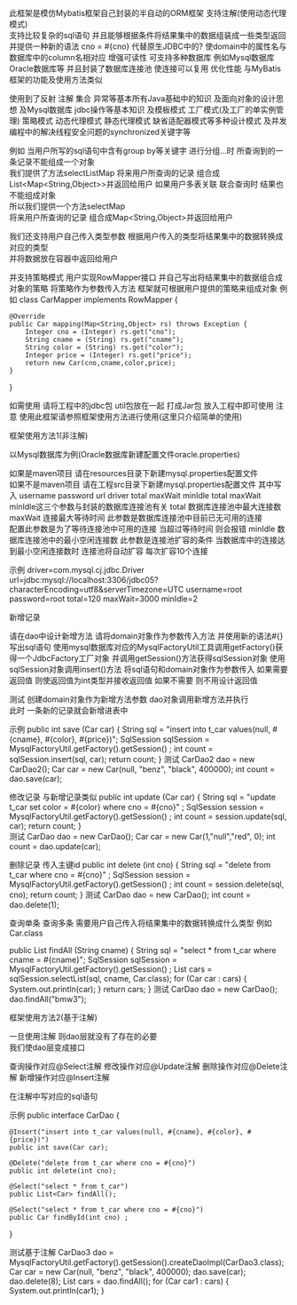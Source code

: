 此框架是模仿Mybatis框架自己封装的半自动的ORM框架  支持注解(使用动态代理模式)  
支持比较复杂的sql语句  并且能够根据条件将结果集中的数据组装成一些类型返回
并提供一种新的语法  cno = #{cno}  代替原生JDBC中的?  使domain中的属性名与数据库中的column名相对应
增强可读性
可支持多种数据库  例如Mysql数据库  Oracle数据库等
并且封装了数据库连接池  使连接可以复用  优化性能
与MyBatis框架的功能及使用方法类似

使用到了反射  注解  集合  异常等基本所有Java基础中的知识
及面向对象的设计思想
及Mysql数据库  jdbc操作等基本知识
及模板模式  工厂模式(及工厂的单实例管理)  策略模式  动态代理模式  静态代理模式  缺省适配器模式等多种设计模式
及并发编程中的解决线程安全问题的synchronized关键字等

例如
当用户所写的sql语句中含有group by等关键字  进行分组...时  所查询到的一条记录不能组成一个对象  
我们提供了方法selectListMap
将来用户所查询的记录  组合成List<Map<String,Object>>并返回给用户
如果用户多表关联  联合查询时  结果也不能组成对象  
所以我们提供一个方法selectMap  
将来用户所查询的记录  组合成Map<String,Object>并返回给用户

我们还支持用户自己传入类型参数  根据用户传入的类型将结果集中的数据转换成对应的类型  
并将数据放在容器中返回给用户

并支持策略模式  用户实现RowMapper接口  并自己写出将结果集中的数据组合成对象的策略
将策略作为参数传入方法  框架就可根据用户提供的策略来组成对象
例如
class CarMapper implements RowMapper<Car> {

    @Override
    public Car mapping(Map<String,Object> rs) throws Exception {
        Integer cno = (Integer) rs.get("cno");
        String cname = (String) rs.get("cname");
        String color = (String) rs.get("color");
        Integer price = (Integer) rs.get("price");
        return new Car(cno,cname,color,price);
    }
}


如需使用  请将工程中的jdbc包  util包放在一起  打成Jar包  放入工程中即可使用
注意  使用此框架请参照框架使用方法进行使用(这里只介绍简单的使用) 

框架使用方法1(非注解)

以Mysql数据库为例(Oracle数据库新建配置文件oracle.properties)

如果是maven项目  请在resources目录下新建mysql.properties配置文件  
如果不是maven项目  请在工程src目录下新建mysql.properties配置文件
其中写入
username  password  url  driver  total  maxWait  minIdle
total  maxWait  minIdle这三个参数与封装的数据库连接池有关
total  数据库连接池中最大连接数
maxWait  连接最大等待时间  此参数是数据库连接池中目前已无可用的连接  
配置此参数是为了等待连接池中可用的连接  当超过等待时间  则会报错
minIdle  数据库连接池中的最小空闲连接数  此参数是连接池扩容的条件
当数据库中的连接达到最小空闲连接数时  连接池将自动扩容  每次扩容10个连接

示例
driver=com.mysql.cj.jdbc.Driver
url=jdbc:mysql://localhost:3306/jdbc05?characterEncoding=utf8&serverTimezone=UTC
username=root
password=root
total=120
maxWait=3000
minIdle=2

新增记录 
 
请在dao中设计新增方法
请将domain对象作为参数传入方法
并使用新的语法#{}写出sql语句
使用mysql数据库对应的MysqlFactoryUtil工具调用getFactory()获得一个JdbcFactory工厂对象
并调用getSession()方法获得sqlSession对象
使用sqlSession对象调用insert()方法  将sql语句和domain对象作为参数传入
如果需要返回值  则使返回值为int类型并接收返回值  如果不需要  则不用设计返回值

测试
创建domain对象作为新增方法参数
dao对象调用新增方法并执行  
此时  一条新的记录就会新增进表中

示例
public int save (Car car) {
    String sql = "insert into t_car values(null, #{cname}, #{color}, #{price})";
    SqlSession sqlSession = MysqlFactoryUtil.getFactory().getSession() ;
    int count = sqlSession.insert(sql, car);
    return count;
}
测试
CarDao2 dao = new CarDao2();
Car car = new Car(null, "benz", "black", 400000);
int count = dao.save(car);

修改记录 
与新增记录类似
public int update (Car car) {
    String sql = "update t_car set color = #{color} where cno = #{cno}" ;
    SqlSession session = MysqlFactoryUtil.getFactory().getSession() ;
    int count = session.update(sql, car);
    return count;
}  
测试
CarDao dao = new CarDao();
Car car = new Car(1,"null","red", 0);
int count = dao.update(car);

删除记录  传入主键id
public int delete (int cno) {
    String sql = "delete from t_car where cno = #{cno}" ;
    SqlSession session = MysqlFactoryUtil.getFactory().getSession() ;
    int count = session.delete(sql, cno);
    return count;
}
测试
CarDao dao = new CarDao();
int count = dao.delete(1);

查询单条  查询多条
需要用户自己传入将结果集中的数据转换成什么类型  例如Car.class

public List<Car> findAll (String cname) {
    String sql = "select * from t_car where cname = #{cname}";
    SqlSession sqlSession = MysqlFactoryUtil.getFactory().getSession() ;
    List<Car> cars = sqlSession.selectList(sql, cname, Car.class);
    for (Car car : cars) {
        System.out.println(car);
    }
    return cars;
}
测试
CarDao dao = new CarDao();
dao.findAll("bmw3");


框架使用方法2(基于注解)

一旦使用注解  则dao层就没有了存在的必要  
我们使dao层变成接口

查询操作对应@Select注解
修改操作对应@Update注解
删除操作对应@Delete注解
新增操作对应@Insert注解

在注解中写对应的sql语句

示例
public interface CarDao {

    @Insert("insert into t_car values(null, #{cname}, #{color}, #{price})")
    public int save(Car car);

    @Delete("delete from t_car where cno = #{cno}")
    public int delete(int cno);

    @Select("select * from t_car")
    public List<Car> findAll();

    @Select("select * from t_car where cno = #{cno}")
    public Car findById(int cno) ;

}

测试基于注解
CarDao3 dao = MysqlFactoryUtil.getFactory().getSession().createDaoImpl(CarDao3.class);
Car car = new Car(null, "benz", "black", 400000);
dao.save(car);
dao.delete(8);
List<Car> cars = dao.findAll();
for (Car car1 : cars) {
    System.out.println(car1);
}

